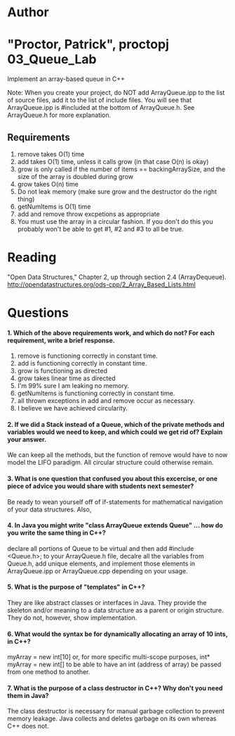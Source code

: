 Author
==========
"Proctor, Patrick", proctopj
03_Queue_Lab
============

Implement an array-based queue in C++

Note: When you create your project, do NOT add ArrayQueue.ipp to the list of source files, add it to the list of include files. You will see that ArrayQueue.ipp is #included at the bottom of ArrayQueue.h. See ArrayQueue.h for more explanation.

Requirements
------------

1. remove takes O(1) time
2. add takes O(1) time, unless it calls grow (in that case O(n) is okay)
3. grow is only called if the number of items == backingArraySize, and the size of the array is doubled during grow
4. grow takes O(n) time
5. Do not leak memory (make sure grow and the destructor do the right thing)
6. getNumItems is O(1) time
7. add and remove throw excpetions as appropriate
8. You must use the array in a circular fashion. If you don't do this you probably won't be able to get #1, #2 and #3 to all be true.

Reading
=======
"Open Data Structures," Chapter 2, up through section 2.4 (ArrayDequeue). http://opendatastructures.org/ods-cpp/2_Array_Based_Lists.html

Questions
=========

#### 1. Which of the above requirements work, and which do not? For each requirement, write a brief response.

1. remove is functioning correctly in constant time.
2. add is functioning correctly in constant time.
3. grow is functioning as directed
4. grow takes linear time as directed
5. I'm 99% sure I am leaking no memory.
6. getNumItems is functioning correctly in constant time.
7. all thrown exceptions in add and remove occur as necessary.
8. I believe we have achieved circularity.

#### 2. If we did a Stack instead of a Queue, which of the private methods and variables would we need to keep, and which could we get rid of? Explain your answer.
We can keep all the methods, but the function of remove would have to now model the LIFO paradigm. All circular structure could otherwise remain.

#### 3. What is one question that confused you about this excercise, or one piece of advice you would share with students next semester?
Be ready to wean yourself off of if-statements for mathematical navigation of your data structures. Also,

#### 4. In Java you might write "class ArrayQueue extends Queue" ... how do you write the same thing in C++?
declare all portions of Queue to be virtual and then add #include <Queue.h>; to your ArrayQueue.h file, decalre all the variables from Queue.h, add unique elements, and implement 
those elements in ArrayQueue.ipp or ArrayQueue.cpp depending on your usage.

#### 5. What is the purpose of "templates" in C++?
They are like abstract classes or interfaces in Java. They provide the skeleton and/or meaning to a data structure as a parent or origin structure. They do not, however, 
show implementation.

#### 6. What would the syntax be for dynamically allocating an array of 10 ints, in C++?
myArray = new int[10] or, for more specific multi-scope purposes, int* myArray = new int[] to be able to have an int (address of array) be passed from one method to another.

#### 7. What is the purpose of a class destructor in C++? Why don't you need them in Java?
The class destructor is necessary for manual garbage collection to prevent memory leakage. Java collects and deletes garbage on its own whereas C++ does not.
